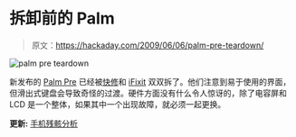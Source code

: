 # 拆卸前的 Palm

> 原文：<https://hackaday.com/2009/06/06/palm-pre-teardown/>

![palm pre teardown](img/a5ca3fc48b83d951279eb867265af491.png "palm pre teardown")

新发布的 [Palm Pre](http://www.mahalo.com/palm-pre "Palm Pre - Mahalo") 已经被[快修](http://www.rapidrepair.com/guides/Palm-Pre/palm-pre-dissasembly-repair-guide.html "Rapid Repair - Palm Pre Repair Guide by RapidRepair")和 [iFixit](http://www.ifixit.com/Teardown/Palm-Pre/809/1 "Palm Pre Teardown") 双双拆了。他们注意到易于使用的界面，但滑出式键盘会导致奇怪的过渡。硬件方面没有什么令人惊讶的，除了电容屏和 LCD 是一个整体，如果其中一个出现故障，就必须一起更换。

**更新:** [手机残骸分析](http://www.phonewreck.com/2009/06/07/palm-pre-teardown-and-analysis-review-coming-soon/)